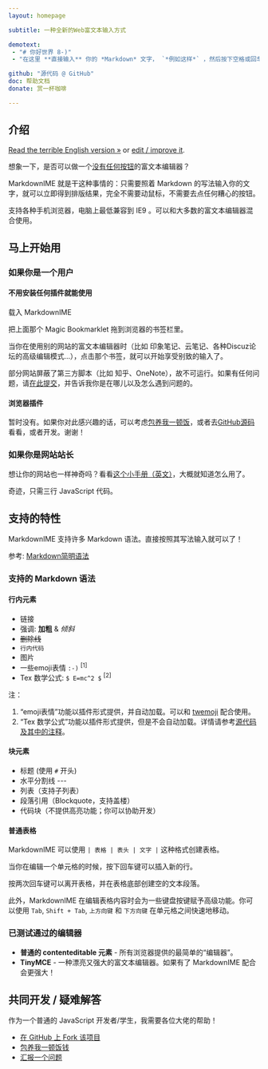 ```yaml
---
layout: homepage

subtitle: 一种全新的Web富文本输入方式

demotext:
 - "# 你好世界 8-)"
 - "在这里 **直接输入** 你的 *Markdown* 文字， `*例如这样*` ，然后按下空格或回车。"

github: "源代码 @ GitHub"
doc: 帮助文档
donate: 赏一杯咖啡

---
```


## 介绍

[Read the terrible English version »](./?ncr) or [edit / improve it](https://github.com/laobubu/MarkdownIME/edit/gh-pages/index.html).

想象一下，是否可以做一个<u>没有任何按钮</u>的富文本编辑器？

MarkdownIME 就是干这种事情的：只需要照着 Markdown 的写法输入你的文字，就可以立即得到排版结果，完全不需要动鼠标，不需要去点任何糟心的按钮。

支持各种手机浏览器，电脑上最低兼容到 IE9 。可以和大多数的富文本编辑器混合使用。

## 马上开始用

### 如果你是一个用户

#### 不用安装任何插件就能使用

<a title="加载 MarkdownIME" class="button" id="bookmarklet">载入 MarkdownIME</a>

把上面那个 Magic Bookmarklet 拖到浏览器的书签栏里。

当你在使用别的网站的富文本编辑器时（比如 印象笔记、云笔记、各种Discuz论坛的高级编辑模式...），点击那个书签，就可以开始享受别致的输入了。

部分网站屏蔽了第三方脚本（比如 知乎、OneNote），故不可运行。如果有任何问题，请[在此提交](https://github.com/laobubu/MarkdownIME/issues/new)，并告诉我你是在哪儿以及怎么遇到问题的。

#### 浏览器插件

暂时没有。如果你对此感兴趣的话，可以考虑[包养我一顿饭](//laobubu.net/donate.html)，或者去[GitHub源码](https://github.com/laobubu/MarkdownIME)看看，或者开发。谢谢！

### 如果你是网站站长

想让你的网站也一样神奇吗？看看[这个小手册（英文）](manual.html)，大概就知道怎么用了。

奇迹，只需三行 JavaScript 代码。

## 支持的特性

MarkdownIME 支持许多 Markdown 语法。直接按照其写法输入就可以了！

参考: [Markdown简明语法](http://ibruce.info/2013/11/26/markdown/)

### 支持的 Markdown 语法

#### 行内元素

*   链接
*   强调: **加粗** & *倾斜*
*   ~~删除线~~
*   `行内代码`
*   图片
*   一些emoji表情 `:-)` <sup>[1]</sup>
*   Tex 数学公式: `$ E=mc^2 $` <sup>[2]</sup>

注：

1.  “emoji表情”功能以插件形式提供，并自动加载。可以和 [twemoji](https://github.com/twitter/twemoji) 配合使用。
2.  “Tex 数学公式”功能以插件形式提供，但是不会自动加载。详情请参考[源代码及其中的注释](https://github.com/laobubu/MarkdownIME/blob/master/src/Addon/MathAddon.ts)。

#### 块元素

*   标题 (使用 `#` 开头)
*   水平分割线 ---
*   列表（支持子列表）
*   段落引用（Blockquote，支持盖楼）
*   代码块（不提供高亮功能；你可以协助开发）

#### 普通表格

MarkdownIME 可以使用 `| 表格 | 表头 | 文字 |` 这种格式创建表格。

当你在编辑一个单元格的时候，按下回车键可以插入新的行。

按两次回车键可以离开表格，并在表格底部创建空的文本段落。

此外，MarkdownIME 在编辑表格内容时会为一些键盘按键赋予高级功能。你可以使用 `Tab`, `Shift + Tab`, `上方向键` 和 `下方向键` 在单元格之间快速地移动。

### 已测试通过的编辑器

*   **普通的 contenteditable 元素** - 所有浏览器提供的最简单的“编辑器”。
*   **TinyMCE** - 一种漂亮又强大的富文本编辑器。如果有了 MarkdownIME 配合会更强大！

## 共同开发 / 疑难解答

作为一个普通的 JavaScript 开发者/学生，我需要各位大佬的帮助！

*   [在 GitHub 上 Fork 该项目](https://github.com/laobubu/MarkdownIME)
*   [包养我一顿饭钱](//laobubu.net/donate.html)
*   [汇报一个问题](https://github.com/laobubu/MarkdownIME/issues/new)
